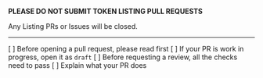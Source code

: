 **PLEASE DO NOT SUBMIT TOKEN LISTING PULL REQUESTS**

Any Listing PRs or Issues will be closed.

---

[ ] Before opening a pull request, please read first
[ ] If your PR is work in progress, open it as `draft`
[ ] Before requesting a review, all the checks need to pass
[ ] Explain what your PR does
